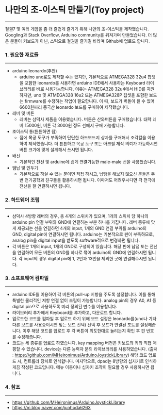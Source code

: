 # 나만의 조-이스틱 만들기(Toy project)
---
철권7 및 여러 게임을 좀 더 즐겁게 즐기기 위해 나만의 조-이스틱을 제작했습니다.
Googling과 Stack Overflow, Arduino community를 뒤져가며 만들었습니다.
더 많은 분들이 키보드가 아닌, 스틱으로 철권을 즐기길 바라며 Github에 업로드 합니다.

### 1. 필요한 재료들
---
- arduino leonardo(추천)
  * arduino uno로도 제작할 수는 있지만, 기본적으로 ATMEGA328 32u4 칩셋을 포함한 leonardo를 사용하면 arduino IDE에서 사용하는 Keyboard 라이브러리를 바로 사용가능합니다. 이유는 ATMEGA328 32u4에서 HID를 지원하지만, uno 및 ATMEGA328 16u2 또는 ATMEGA328P 칩셋을 포함한 보드는 firmware를 수정하는 작업이 필요합니다. 이 때, 보드가 벽돌이 될 수 있어 6600원짜리 중국산 leonardo 보드를 구매하여 제작했습니다.
- 레버 및 버튼
  * 레버는 삼덕사 제품을 이용했습니다. 버튼은 산와버튼을 구매했습니다. 대략 레버 15000원, 버튼 각 3000원 정도 선에서 구매 가능합니다.
- 조이스틱 통(튼튼하면 됨)
  * 집에 목공 도구가 부족하여 단단한 하드보드지 상자를 구매해서 조각칼을 이용하여 제작했습니다. 더 튼튼하고 목공 도구 또는 아크릴 제작 의뢰가 가능하시면 버튼 크기에 맞게 설계해서 쓰시면 됩니다.
- 배선
  * 기본적인 전선 및 arduino에 쉽게 연결가능한 male-male 선을 사용했습니다.
- 땜납 및 인두기
  * 기본적으로 하실 수 있는 분이면 직접 하시고, 납땜을 해보지 않으신 분들은 주변 전기공학과 친구들을 활용하시면 됩니다. 이마저도 어려우시다면 각 전극에 전선을 잘 연결하시면 됩니다.

### 2. 하드웨어 조립
---
- 삼덕사 4방향 레버의 경우, 총 4개의 스위치가 있으며, 1개의 스위치 당 하나의 arduino pin 연결 부위와 GND에 연결하는 부분 하나를 가집니다. 레버 종류에 맞게 제공되는 선을 연결하면 4개의 input, 1개의 GND 연결 부위를 arduino의 GND, digital pin에 연결하시면 됩니다. arduino는 기본적으로 핀이 부족하므로, analog pin을 digital input을 받도록 software적으로 변경하면 됩니다.
- 각 버튼은 1개의 input, 1개의 GND로 구성되어 있습니다. 해당 핀에 납땝 또는 전선을 연결하여 모든 버튼의 GND를 하나로 묶어 arduino의 GND에 연결하시면 됩니다. 각 input의 경우 digital pin에 1, 2번과 13번을 제외한 곳에 연결해주시면 됩니다.

### 3. 소프트웨어 컴파일
---
- arduino IDE를 이용하여 각 버튼의 pull-up 저항을 주도록 설정합니다. 이를 통해 특별한 물리적인 저항 연결 없이 조립이 가능합니다. analog pin의 경우 A0, A1 등 digital pin으로 사용하도록 미리 정의된 변수를 이용합니다.
- 라이브러리 추가에서 Keyboard를 추가하고, 다운로드 합니다.
- 업로드한 코드를 컴파일 후 업로드 하기 위해 보드 설정은 leonardo를(uno나 기타 다른 보드를 사용중이시면 맞는 보드 선택) 선택 후 보드가 연결된 포트를 설정해줍니다. 이후 해당 코드를 업로드 후 각 버튼이 의도한대로 눌리는지 확인 후 핀 번호를 수정해줍니다.
- 코드는 세 종류를 업로드 하였습니다. key mapping 버전은 키보드의 키와 직접 매핑할 수 있습니다. device는 다른 능력자 분의 라이브러리를 사용하였습니다. (출처 : https://github.com/MHeironimus/ArduinoJoystickLibrary) 해당 코드 업로드 시, 컨트롤러 장치로 인식합니다. 마지막으로, dpad는 8방향의 십자키로 인식하게끔 작성된 코드입니다. 메뉴 이동이나 십자키 조작이 필요할 경우 사용하시면 됩니다.

### 4. 참조
---
- https://github.com/MHeironimus/ArduinoJoystickLibrary
- https://m.blog.naver.com/junhoda6263